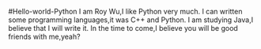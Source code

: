 #Hello-world-Python
I am Roy Wu,I like Python very much.
I can written some programming languages,it was C++ and Python.
I am studying Java,I believe that I will write it.
In the time to come,I believe you will be good friends with me,yeah?
